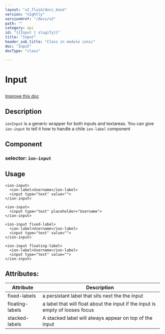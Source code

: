```yaml
---
layout: "v2_fluid/docs_base"
version: "nightly"
versionHref: "/docs/v2"
path: ""
category: api
id: "{{Input | slugify}}"
title: "Input"
header_sub_title: "Class in module ionic"
doc: "Input"
docType: "class"

---
```










<h1 class="api-title">


Input






</h1>

<a class="improve-v2-docs" href='http://github.com/driftyco/ionic2/edit/master/ionic/components/text-input/text-input.ts#L10'>
Improve this doc
</a> 






<!-- description -->
<h2>Description</h2>

<p><code>ionInput</code> is a generic wrapper for both inputs and textareas. You can give <code>ion-input</code> to tell it how to handle a chile <code>ion-label</code> component</p>


<h2>Component</h2>
<h3>selector: <code>ion-input</code></h3>
<!-- @usage tag -->

<h2>Usage</h2>

<pre><code class="lang-html">&lt;ion-input&gt;
  &lt;ion-label&gt;Username&lt;/ion-label&gt;
  &lt;input type=&quot;text&quot; value=&quot;&quot;&gt;
&lt;/ion-input&gt;

&lt;ion-input&gt;
  &lt;input type=&quot;text&quot; placeholder=&quot;Username&quot;&gt;
&lt;/ion-input&gt;

&lt;ion-input fixed-label&gt;
  &lt;ion-label&gt;Username&lt;/ion-label&gt;
  &lt;input type=&quot;text&quot; value=&quot;&quot;&gt;
&lt;/ion-input&gt;

&lt;ion-input floating-label&gt;
  &lt;ion-label&gt;Username&lt;/ion-label&gt;
  &lt;input type=&quot;text&quot; value=&quot;&quot;&gt;
&lt;/ion-input&gt;
</code></pre>




<!-- @property tags -->

<h2>Attributes:</h2>
<table class="table" style="margin:0;">
<thead>
<tr>
<th>Attribute</th>











<th>Description</th>
</tr>
</thead>
<tbody>

<tr>
<td>
fixed-labels
</td>



<td>
a persistant label that sits next the the input
</td>
</tr>

<tr>
<td>
floating-labels
</td>



<td>
a label that will float about the input if the input is empty of looses focus
</td>
</tr>

<tr>
<td>
stacked-labels
</td>



<td>
A stacked label will always appear on top of the input
</td>
</tr>

</tbody>
</table>


<!-- methods on the class --><!-- related link --><!-- end content block -->


<!-- end body block -->

